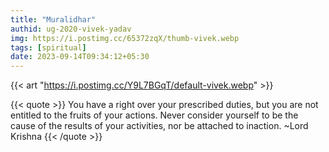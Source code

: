 ```yaml
---
title: "Muralidhar"
authid: ug-2020-vivek-yadav
img: https://i.postimg.cc/65372zqX/thumb-vivek.webp
tags: [spiritual]
date: 2023-09-14T09:34:12+05:30
---
```


{{< art "https://i.postimg.cc/Y9L7BGqT/default-vivek.webp" >}}

{{< quote >}}
You have a right over your prescribed duties, but you are not entitled to the fruits of your actions. Never consider yourself to be the cause of the results of your activities, nor be attached to inaction.
~Lord Krishna
{{< /quote >}}